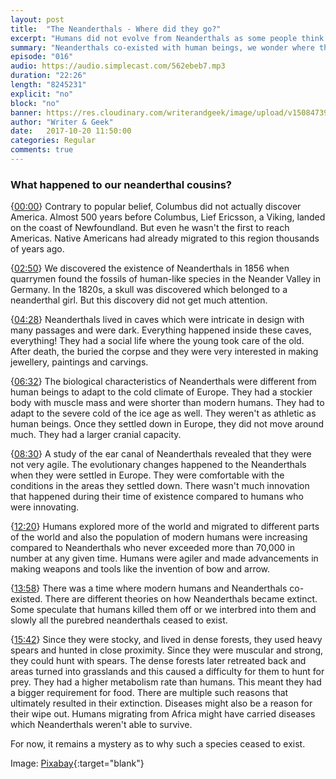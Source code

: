 ```yaml
---
layout: post
title:  "The Neanderthals - Where did they go?"
excerpt: "Humans did not evolve from Neanderthals as some people think. Sorry."
summary: "Neanderthals co-existed with human beings, we wonder where they went."
episode: "016"
audio: https://audio.simplecast.com/562ebeb7.mp3
duration: "22:26"
length: "8245231"
explicit: "no"
block: "no"
banner: https://res.cloudinary.com/writerandgeek/image/upload/v1508473969/neanderthal.jpg
author: "Writer & Geek"
date:   2017-10-20 11:50:00
categories: Regular
comments: true
---
```


### What happened to our neanderthal cousins?

{[00:00](#t=00:00:00)} Contrary to popular belief, Columbus did not actually discover America. Almost 500 years before Columbus, Lief Ericsson, a Viking, landed on the coast of Newfoundland. But even he wasn't the first to reach Americas. Native Americans had already migrated to this region thousands of years ago.

{[02:50](#t=00:02:50)} We discovered the existence of Neanderthals in 1856 when quarrymen found the fossils of human-like species in the Neander Valley in Germany. In the 1820s, a skull was discovered which belonged to a neanderthal girl. But this discovery did not get much attention.

{[04:28](#t=00:04:28)} Neanderthals lived in caves which were intricate in design with many passages and were dark. Everything happened inside these caves, everything! They had a social life where the young took care of the old. After death, the buried the corpse and they were very interested in making jewellery, paintings and carvings.

{[06:32](#t=00:06:32)} The biological characteristics of Neanderthals were different from human beings to adapt to the cold climate of Europe. They had a stockier body with muscle mass and were shorter than modern humans. They had to adapt to the severe cold of the ice age as well. They weren't as athletic as human beings. Once they settled down in Europe, they did not move around much. They had a larger cranial capacity.

{[08:30](#t=00:08:30)} A study of the ear canal of Neanderthals revealed that they were not very agile. The evolutionary changes happened to the Neanderthals when they were settled in Europe. They were comfortable with the conditions in the areas they settled down. There wasn't much innovation that happened during their time of existence compared to humans who were innovating.

{[12:20](#t=00:12:20)} Humans explored more of the world and migrated to different parts of the world and also the population of modern humans were increasing compared to Neanderthals who never exceeded more than 70,000 in number at any given time. Humans were agiler and made advancements in making weapons and tools like the invention of bow and arrow.

{[13:58](#t=00:13:58)} There was a time where modern humans and Neanderthals co-existed. There are different theories on how Neanderthals became extinct. Some speculate that humans killed them off or we interbred into them and slowly all the purebred neanderthals ceased to exist.

{[15:42](#t=00:15:42)} Since they were stocky, and lived in dense forests, they used heavy spears and hunted in close proximity. Since they were muscular and strong, they could hunt with spears. The dense forests later retreated back and areas turned into grasslands and this caused a difficulty for them to hunt for prey. They had a higher metabolism rate than humans. This meant they had a bigger requirement for food. There are multiple such reasons that ultimately resulted in their extinction. Diseases might also be a reason for their wipe out. Humans migrating from Africa might have carried diseases which Neanderthals weren't able to survive.

For now, it remains a mystery as to why such a species ceased to exist.

Image: [Pixabay](https://pixabay.com/en/caveman-primeval-primitive-man-159359/){:target="blank"}